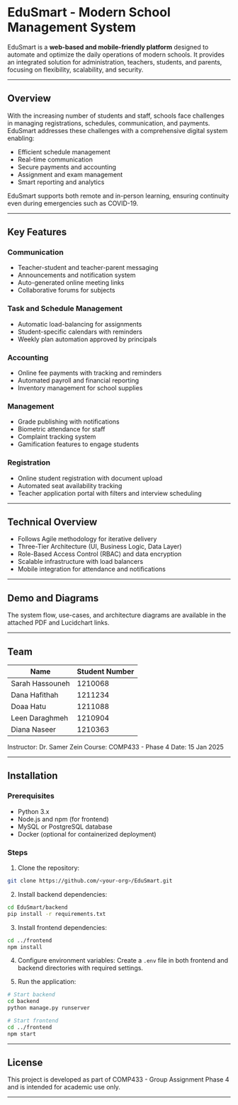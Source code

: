 # EduSmart - Modern School Management System

EduSmart is a **web-based and mobile-friendly platform** designed to automate and optimize the daily operations of modern schools. It provides an integrated solution for administration, teachers, students, and parents, focusing on flexibility, scalability, and security.

---

## Overview

With the increasing number of students and staff, schools face challenges in managing registrations, schedules, communication, and payments. EduSmart addresses these challenges with a comprehensive digital system enabling:

* Efficient schedule management
* Real-time communication
* Secure payments and accounting
* Assignment and exam management
* Smart reporting and analytics

EduSmart supports both remote and in-person learning, ensuring continuity even during emergencies such as COVID-19.

---

## Key Features

### Communication

* Teacher-student and teacher-parent messaging
* Announcements and notification system
* Auto-generated online meeting links
* Collaborative forums for subjects

### Task and Schedule Management

* Automatic load-balancing for assignments
* Student-specific calendars with reminders
* Weekly plan automation approved by principals

### Accounting

* Online fee payments with tracking and reminders
* Automated payroll and financial reporting
* Inventory management for school supplies

### Management

* Grade publishing with notifications
* Biometric attendance for staff
* Complaint tracking system
* Gamification features to engage students

### Registration

* Online student registration with document upload
* Automated seat availability tracking
* Teacher application portal with filters and interview scheduling

---

## Technical Overview

* Follows Agile methodology for iterative delivery
* Three-Tier Architecture (UI, Business Logic, Data Layer)
* Role-Based Access Control (RBAC) and data encryption
* Scalable infrastructure with load balancers
* Mobile integration for attendance and notifications

---

## Demo and Diagrams

The system flow, use-cases, and architecture diagrams are available in the attached PDF and Lucidchart links.

---

## Team

| Name            | Student Number |
| --------------- | -------------- |
| Sarah Hassouneh | 1210068        |
| Dana Hafithah   | 1211234        |
| Doaa Hatu       | 1211088        |
| Leen Daraghmeh  | 1210904        |
| Diana Naseer    | 1210363        |

Instructor: Dr. Samer Zein
Course: COMP433 - Phase 4
Date: 15 Jan 2025

---

## Installation

### Prerequisites

* Python 3.x
* Node.js and npm (for frontend)
* MySQL or PostgreSQL database
* Docker (optional for containerized deployment)

### Steps

1. Clone the repository:

```bash
git clone https://github.com/<your-org>/EduSmart.git
```

2. Install backend dependencies:

```bash
cd EduSmart/backend
pip install -r requirements.txt
```

3. Install frontend dependencies:

```bash
cd ../frontend
npm install
```

4. Configure environment variables:
   Create a `.env` file in both frontend and backend directories with required settings.

5. Run the application:

```bash
# Start backend
cd backend
python manage.py runserver

# Start frontend
cd ../frontend
npm start
```

---

## License

This project is developed as part of COMP433 - Group Assignment Phase 4 and is intended for academic use only.

---
